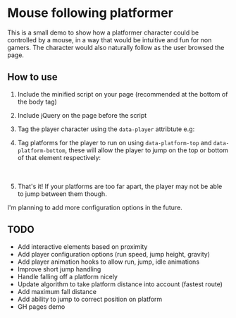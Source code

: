 Mouse following platformer
==========================

This is a small demo to show how a platformer character could be controlled by a mouse, in a way that would be intuitive and fun for non gamers. The character would also naturally follow as the user browsed the page.

## How to use

1. Include the minified script on your page (recommended at the bottom of the body tag)
2. Include jQuery on the page before the script
3. Tag the player character using the `data-player` attribtute e.g:

    <div class="player" data-player></div>

4. Tag platforms for the player to run on using `data-platform-top` and `data-platform-bottom`, these will allow the player to jump on the top or bottom of that element respectively:

    <section class="platform" data-platform-top style="left: 830px; top: 320px; width: 100px; height: 20px;">
    </section>

5. That's it! If your platforms are too far apart, the player may not be able to jump between them though.

I'm planning to add more configuration options in the future.


## TODO

- Add interactive elements based on proximity
- Add player configuration options (run speed, jump height, gravity)
- Add player animation hooks to allow run, jump, idle animations
- Improve short jump handling
- Handle falling off a platform nicely
- Update algorithm to take platform distance into account (fastest route)
- Add maximum fall distance
- Add ability to jump to correct position on platform
- GH pages demo
